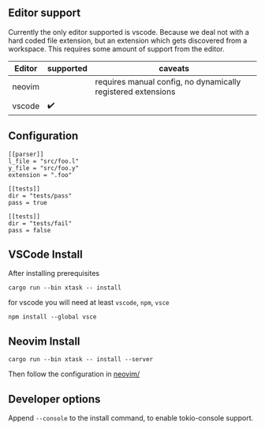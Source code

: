 ## Editor support

Currently the only editor supported is vscode.
Because we deal not with a hard coded file extension,
but an extension which gets discovered from a workspace.
This  requires some amount of support from the editor.


| Editor  | supported | caveats |
| ------- | ----------|------------------------------------------------------------- |
| neovim  |           | requires manual config, no dynamically registered extensions |
| vscode  | :heavy_check_mark: | |

## Configuration
```
[[parser]]
l_file = "src/foo.l"
y_file = "src/foo.y"
extension = ".foo"

[[tests]]
dir = "tests/pass"
pass = true

[[tests]]
dir = "tests/fail"
pass = false
```

## VSCode Install

After installing prerequisites

```
cargo run --bin xtask -- install
```
for vscode you will need at least `vscode`, `npm`, `vsce`

```
npm install --global vsce
```

## Neovim Install

```
cargo run --bin xtask -- install --server
````
Then follow the configuration in [neovim/](neovim/README.md) 

## Developer options
Append `--console` to the install command, to enable tokio-console support. 

